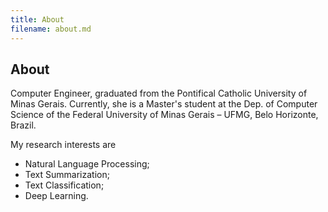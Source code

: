 ```yaml
---
title: About
filename: about.md
--- 
```


## About
Computer Engineer, graduated from the Pontifical Catholic University of Minas Gerais. Currently, she is a Master's student at the Dep. of Computer Science of the Federal University of Minas Gerais – UFMG, Belo Horizonte, Brazil.


My research interests are

- Natural Language Processing;
- Text Summarization;
- Text Classification;
- Deep Learning.
